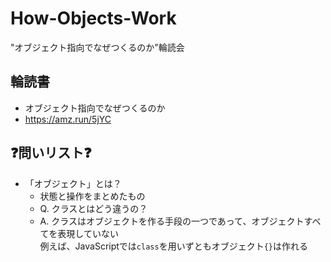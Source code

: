# How-Objects-Work

"オブジェクト指向でなぜつくるのか"輪読会

## 輪読書

- オブジェクト指向でなぜつくるのか
- https://amz.run/5jYC

## ❓問いリスト❓

- 「オブジェクト」とは？
  - 状態と操作をまとめたもの
  - Q. クラスとはどう違うの？
  - A. クラスはオブジェクトを作る手段の一つであって、オブジェクトすべてを表現していない  
  例えば、JavaScriptでは`class`を用いずともオブジェクト`{}`は作れる
